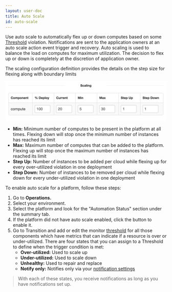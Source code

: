 ```yaml
---
layout: user-doc
title: Auto Scale
id: auto-scale
---
```


Use auto scale to automatically flex up or down computes based on some <a href="/user/design/threshold-definitions.html">Threshold</a> violation. Notifications are sent to the application owners at an auto scale action event trigger and recovery. Auto scaling is used to balance the load on computes for maximum utilization. The decision to flex up or down is completely at the discretion of application owner.

The scaling configuration definition provides the details on the step size for flexing along with boundary limits

![Auto Scale](/assets/docs/local/images/auto-scale.png)


* **Min:** Minimum number of computes to be present in the platform at all times. Flexing down will stop once the minimum number of instances has reached its limit
* **Max:** Maximum number of computes that can be added to the platform. Flexing up will stop once the maximum number of instances has reached its limit
* **Step Up:** Number of instances to be added per cloud while flexing up for every over-utilized violation in one deployment
* **Step Down:** Number of instances to be removed per cloud while flexing down for every under-utilized violation in one deployment

To enable auto scale for a platform, follow these steps:

1. Go to **Operations.**
2. Select your environment.
3. Select the platform and look for the "Automation Status" section under the summary tab.
4. If the platform did not have auto scale enabled, click the button to enable it.
5. Go to Transition and add or edit the monitor <a href="/user/design/threshold-definitions.html">threshold</a> for all those components which have metrics that can indicate if a resource is over or under-utilized. There are four states that you can assign to a Threshold to define when the trigger condition is met:
    * **Over-utilized:** Used to scale up
    * **Under-utilized:** Used to scale down
    * **Unhealthy:** Used to repair and replace
    * **Notify only:** Notifies only via your <a href="/user/howto/set-up-notifications.html">notification settings</a>

>With each of these states, you receive notifications as long as you have notifications set up.

